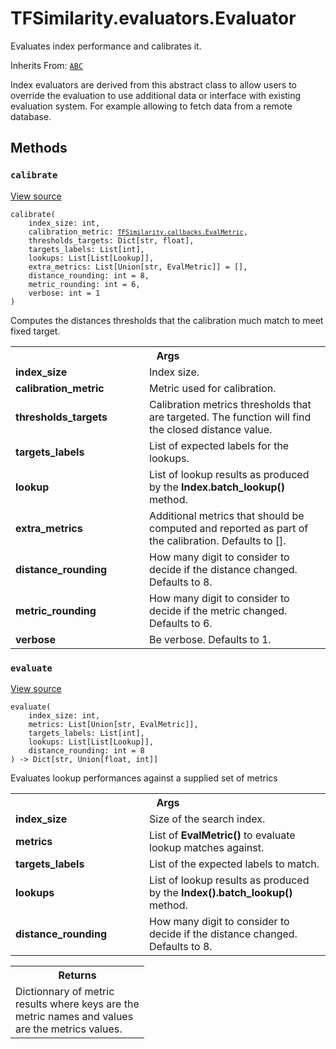 # TFSimilarity.evaluators.Evaluator





Evaluates index performance and calibrates it.

Inherits From: [`ABC`](../../TFSimilarity/distances/ABC.md)

<!-- Placeholder for "Used in" -->

Index evaluators are derived from this abstract class to allow users to
override the evaluation to use additional data or interface
with existing evaluation system. For example allowing to fetch data from
a remote database.

## Methods

<h3 id="calibrate"><code>calibrate</code></h3>

<a target="_blank" href="https://github.com/tensorflow/similarity/blob/main/tensorflow_similarity/evaluators/evaluator.py#L44-L81">View source</a>

<pre class="devsite-click-to-copy prettyprint lang-py tfo-signature-link">
<code>calibrate(
    index_size: int,
    calibration_metric: <a href="../../TFSimilarity/callbacks/EvalMetric.md"><code>TFSimilarity.callbacks.EvalMetric</code></a>,
    thresholds_targets: Dict[str, float],
    targets_labels: List[int],
    lookups: List[List[Lookup]],
    extra_metrics: List[Union[str, EvalMetric]] = [],
    distance_rounding: int = 8,
    metric_rounding: int = 6,
    verbose: int = 1
)
</code></pre>

Computes the distances thresholds that the calibration much match to
meet fixed target.

<!-- Tabular view -->
 <table class="responsive fixed orange">
<colgroup><col width="214px"><col></colgroup>
<tr><th colspan="2">Args</th></tr>

<tr>
<td>
<b>index_size</b>
</td>
<td>
Index size.
</td>
</tr><tr>
<td>
<b>calibration_metric</b>
</td>
<td>
Metric used for calibration.
</td>
</tr><tr>
<td>
<b>thresholds_targets</b>
</td>
<td>
Calibration metrics thresholds that are
targeted. The function will find the closed distance value.
</td>
</tr><tr>
<td>
<b>targets_labels</b>
</td>
<td>
List of expected labels for the lookups.
</td>
</tr><tr>
<td>
<b>lookup</b>
</td>
<td>
List of lookup results as produced by the
<b>Index.batch_lookup()</b> method.
</td>
</tr><tr>
<td>
<b>extra_metrics</b>
</td>
<td>
Additional metrics that should be computed and
reported as part of the calibration. Defaults to [].
</td>
</tr><tr>
<td>
<b>distance_rounding</b>
</td>
<td>
How many digit to consider to
decide if the distance changed. Defaults to 8.
</td>
</tr><tr>
<td>
<b>metric_rounding</b>
</td>
<td>
How many digit to consider to decide if
the metric changed. Defaults to 6.
</td>
</tr><tr>
<td>
<b>verbose</b>
</td>
<td>
Be verbose. Defaults to 1.
</td>
</tr>
</table>



<h3 id="evaluate"><code>evaluate</code></h3>

<a target="_blank" href="https://github.com/tensorflow/similarity/blob/main/tensorflow_similarity/evaluators/evaluator.py#L16-L42">View source</a>

<pre class="devsite-click-to-copy prettyprint lang-py tfo-signature-link">
<code>evaluate(
    index_size: int,
    metrics: List[Union[str, EvalMetric]],
    targets_labels: List[int],
    lookups: List[List[Lookup]],
    distance_rounding: int = 8
) -> Dict[str, Union[float, int]]
</code></pre>

Evaluates lookup performances against a supplied set of metrics


<!-- Tabular view -->
 <table class="responsive fixed orange">
<colgroup><col width="214px"><col></colgroup>
<tr><th colspan="2">Args</th></tr>

<tr>
<td>
<b>index_size</b>
</td>
<td>
Size of the search index.
</td>
</tr><tr>
<td>
<b>metrics</b>
</td>
<td>
List of <b>EvalMetric()</b> to evaluate lookup matches against.
</td>
</tr><tr>
<td>
<b>targets_labels</b>
</td>
<td>
List of the expected labels to match.
</td>
</tr><tr>
<td>
<b>lookups</b>
</td>
<td>
List of lookup results as produced by the
<b>Index().batch_lookup()</b> method.
</td>
</tr><tr>
<td>
<b>distance_rounding</b>
</td>
<td>
How many digit to consider to decide if
the distance changed. Defaults to 8.
</td>
</tr>
</table>



<!-- Tabular view -->
 <table class="responsive fixed orange">
<colgroup><col width="214px"><col></colgroup>
<tr><th colspan="2">Returns</th></tr>
<tr class="alt">
<td colspan="2">
Dictionnary of metric results where keys are the metric
names and values are the metrics values.
</td>
</tr>

</table>





